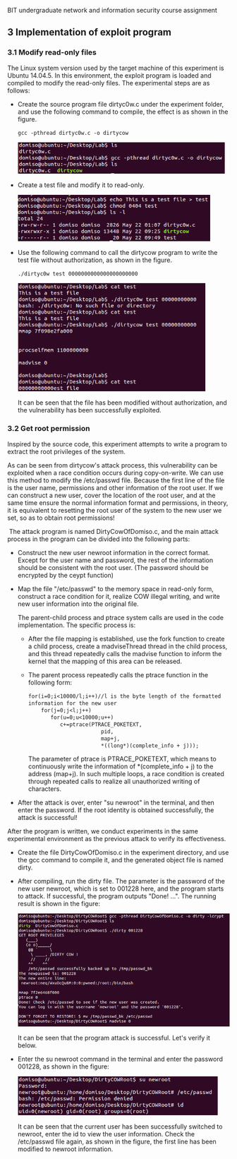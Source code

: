 BIT undergraduate network and information security course assignment

## 3 Implementation of exploit program

### 3.1 Modify read-only files

The Linux system version used by the target machine of this experiment is Ubuntu 14.04.5. In this environment, the exploit program is loaded and compiled to modify the read-only files. The experimental steps are as follows:

* Create the source program file dirtyc0w.c under the experiment folder, and use the following command to compile, the effect is as shown in the figure.

   ```
   gcc -pthread dirtyc0w.c -o dirtycow
   ```

   <img src="imgs/1.png" alt="image-20210523002552096" style="zoom:80%;" />

* Create a test file and modify it to read-only.

   <img src="imgs/2.png" alt="image-20210523004943930" style="zoom:80%;" />

* Use the following command to call the dirtycow program to write the test file without authorization, as shown in the figure.

   ```
   ./dirtyc0w test 0000000000000000000000
   ```

   <img src="imgs/3.png" alt="image-20210523012544662" style="zoom:80%;" />

   It can be seen that the file has been modified without authorization, and the vulnerability has been successfully exploited.

### 3.2 Get root permission

Inspired by the source code, this experiment attempts to write a program to extract the root privileges of the system.

As can be seen from dirtycow's attack process, this vulnerability can be exploited when a race condition occurs during copy-on-write. We can use this method to modify the /etc/passwd file. Because the first line of the file is the user name, permissions and other information of the root user. If we can construct a new user, cover the location of the root user, and at the same time ensure the normal information format and permissions, in theory, it is equivalent to resetting the root user of the system to the new user we set, so as to obtain root permissions!

​ The attack program is named DirtyCowOfDomiso.c, and the main attack process in the program can be divided into the following parts:

* Construct the new user newroot information in the correct format. Except for the user name and password, the rest of the information should be consistent with the root user. (The password should be encrypted by the ceypt function)

* Map the file "/etc/passwd" to the memory space in read-only form, construct a race condition for it, realize COW illegal writing, and write new user information into the original file.

   The parent-child process and ptrace system calls are used in the code implementation. The specific process is:

   * After the file mapping is established, use the fork function to create a child process, create a madviseThread thread in the child process, and this thread repeatedly calls the madvise function to inform the kernel that the mapping of this area can be released.

   * The parent process repeatedly calls the ptrace function in the following form:

     ```
     for(i=0;i<10000/l;i++)//l is the byte length of the formatted information for the new user
         for(j=0;j<l;j++)
            for(u=0;u<10000;u++)
               c+=ptrace(PTRACE_POKETEXT,
                            pid,
                            map+j,
                            *((long*)(complete_info + j)));
     ```

     The parameter of ptrace is PTRACE_POKETEXT, which means to continuously write the information of *(complete_info + j) to the address (map+j). In such multiple loops, a race condition is created through repeated calls to realize all unauthorized writing of characters.

* After the attack is over, enter "su newroot" in the terminal, and then enter the password. If the root identity is obtained successfully, the attack is successful!

After the program is written, we conduct experiments in the same experimental environment as the previous attack to verify its effectiveness.

- Create the file DirtyCowOfDomiso.c in the experiment directory, and use the gcc command to compile it, and the generated object file is named dirty.

- After compiling, run the dirty file. The parameter is the password of the new user newroot, which is set to 001228 here, and the program starts to attack. If successful, the program outputs "Done! ...". The running result is shown in the figure:

   <img src="imgs/5.png" alt="image-20210523050429283" style="zoom: 80%;" />

   It can be seen that the program attack is successful. Let's verify it below.

- Enter the su newroot command in the terminal and enter the password 001228, as shown in the figure:

   <img src="imgs/4.png" alt="image-20210523050248621" style="zoom:80%;" />

   It can be seen that the current user has been successfully switched to newroot, enter the id to view the user information. Check the /etc/passwd file again, as shown in the figure, the first line has been modified to newroot information.

